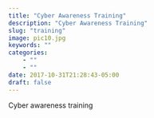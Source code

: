 ```yaml
---
title: "Cyber Awareness Training"
description: "Cyber Awareness Training"
slug: "training"
image: pic10.jpg
keywords: ""
categories: 
    - ""
    - ""
date: 2017-10-31T21:28:43-05:00
draft: false
---
```


Cyber awareness training